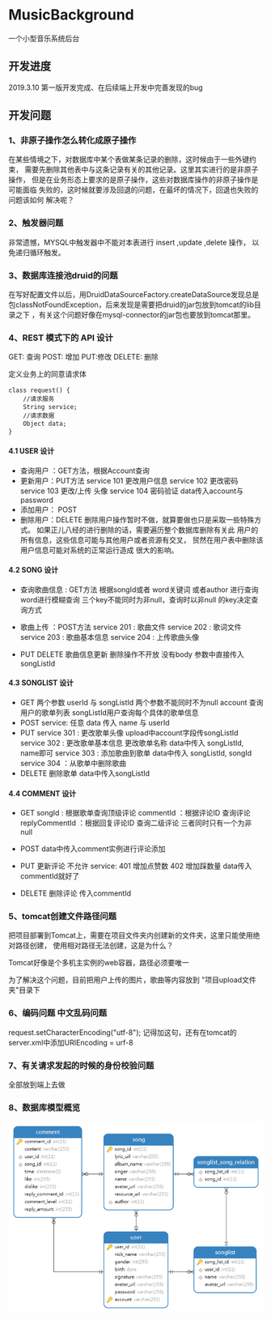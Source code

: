 # MusicBackground
一个小型音乐系统后台

## 开发进度
2019.3.10 第一版开发完成、在后续端上开发中完善发现的bug


## 开发问题
### 1、非原子操作怎么转化成原子操作
在某些情境之下，对数据库中某个表做某条记录的删除，这时候由于一些外键约束，
需要先删除其他表中与这条记录有关的其他记录。这里其实进行的是非原子操作，
但是在业务形态上要求的是原子操作，这些对数据库操作的非原子操作是可能面临
失败的，这时候就要涉及回退的问题，在最坏的情况下，回退也失败的问题该如何
解决呢？

### 2、触发器问题
非常遗憾，MYSQL中触发器中不能对本表进行 insert ,update ,delete 操作，
以免递归循环触发。

### 3、数据库连接池druid的问题
在写好配置文件以后，用DruidDataSourceFactory.createDataSource发现总是
包classNotFoundException，后来发现是需要把druid的jar包放到tomcat的lib目录之下
，有关这个问题好像在mysql-connector的jar包也要放到tomcat那里。


### 4、REST 模式下的 API 设计
GET: 查询
POST: 增加
PUT:修改
DELETE: 删除

定义业务上的同意请求体
```$java
class request() {
    //请求服务
    String service;
    //请求数据
    Object data;
}
```

#### 4.1 USER 设计
- 查询用户 ：GET方法，根据Account查询
- 更新用户：PUT方法 
service 101 更改用户信息 
service 102 更改密码
service 103 更改/上传 头像
service 104 密码验证 data传入account与password
- 添加用户： POST
- 删除用户：DELETE
删除用户操作暂时不做，就算要做也只是采取一些特殊方式。
如果正儿八经的进行删除的话，需要遍历整个数据库删除有关此
用户的所有信息，这些信息可能与其他用户或者资源有交叉，
贸然在用户表中删除该用户信息可能对系统的正常运行造成
很大的影响。

#### 4.2 SONG 设计
- 查询歌曲信息 : GET方法 根据songId或者 
word关键词 或者author 进行查询
word进行模糊查询 三个key不能同时为非null，查询时以非null
的key决定查询方式

- 歌曲上传 ：POST方法
service 201 : 歌曲文件
service 202 : 歌词文件
service 203 : 歌曲基本信息
service 204 : 上传歌曲头像

- PUT DELETE 歌曲信息更新 删除操作不开放 
没有body 参数中直接传入 songListId

#### 4.3 SONGLIST 设计
- GET
两个参数 userId 与 songListId
两个参数不能同时不为null
account 查询用户的歌单列表
songListId用户查询每个具体的歌单信息
- POST
service: 任意
data 传入  name 与 userId
- PUT
service 301 : 更改歌单头像  upload中account字段传songListId
service 302 : 更改歌单基本信息 更改歌单名称 data中传入 songListId, name即可
service 303 : 添加歌曲到歌单 data中传入 songListId, songId
service 304 ：从歌单中删除歌曲
- DELETE
删除歌单 data中传入songListId


#### 4.4 COMMENT 设计

- GET
songId : 根据歌单查询顶级评论
commentId ：根据评论ID 查询评论
replyCommentId ：根据回复评论ID 查询二级评论
三者同时只有一个为非null

- POST
data中传入comment实例进行评论添加

- PUT 
更新评论 不允许
service:
401 增加点赞数 
402 增加踩数量
data传入commentId就好了

- DELETE 
删除评论 传入commentId





### 5、tomcat创建文件路径问题
把项目部署到Tomcat上，需要在项目文件夹内创建新的文件夹，这里只能使用绝对路径创建，
使用相对路径无法创建，这是为什么？

Tomcat好像是个多机主实例的web容器，路径必须要唯一

为了解决这个问题，目前把用户上传的图片，歌曲等内容放到 "项目upload文件夹"目录下

### 6、编码问题 中文乱码问题
request.setCharacterEncoding("utf-8");
记得加这句，还有在tomcat的server.xml中添加URIEncoding = urf-8


### 7、有关请求发起的时候的身份校验问题
全部放到端上去做


### 8、数据库模型概览
![数据库概览](https://github.com/Awille/MusicBackground/blob/master/database.png)
